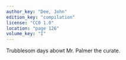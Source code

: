 ```yaml
---
author_key: "Dee, John"
edition_key: "compilation"
license: "CC0 1.0"
location: "page 126"
volume_key: "I"
---
```

Trubblesom days abowt Mr. Palmer the curate.
